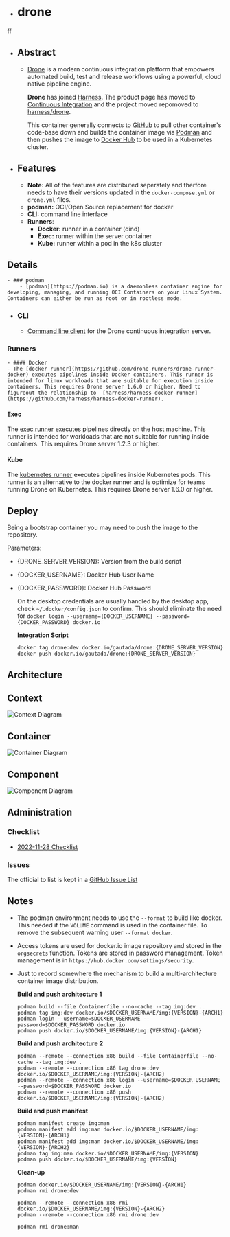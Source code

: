 - # drone
ff
- ## Abstract
	- [Drone](https://drone.io) is a modern continuous integration platform that empowers automated build, test and release workflows using a powerful, cloud native pipeline engine.
	  
	  **Drone** has joined [Harness](https://harness.io). The product page has moved to [Continuous Integration](https://harness.io/products/continuous-integration) and the project moved repomoved to [harness/drone](https://github.com/harness/drone/).
	  
	  This container generally connects to [GitHub](https://github.com) to pull other container's code-base down and builds the container image via [Podman](https://podman.io) and then pushes the image to [Docker Hub](https//hub.docker.com) to be used in a Kubernetes cluster.
- ## Features
	- **Note:** All of the features are distributed seperately and therfore needs to have their versions updated in the `docker-compose.yml` or `drone.yml` files.
	- **podman:** OCI/Open Source replacement for docker
	- **CLI:** command line interface
	- **Runners**:
		- **Docker:** runner in a container (dind)
		- **Exec:** runner within the server container
		- **Kube:** runner within a pod in the k8s cluster
## Details
	- ### podman
		- [podman](https://podman.io) is a daemonless container engine for developing, managing, and running OCI Containers on your Linux System. Containers can either be run as root or in rootless mode.
- ### CLI
	- [Command line client](https://github.com/harness/drone-cli) for the Drone continuous integration server.
### Runners
	- #### Docker
	- The [docker runner](https://github.com/drone-runners/drone-runner-docker) executes pipelines inside Docker containers. This runner is intended for linux workloads that are suitable for execution inside containers. This requires Drone server 1.6.0 or higher. Need to figureout the relationship to  [harness/harness-docker-runner](https://github.com/harness/harness-docker-runner).
#### Exec

The [exec runner](https://github.com/drone-runners/drone-runner-exec) executes pipelines directly on the host machine. This runner is intended for workloads that are not suitable for running inside containers. This requires Drone server 1.2.3 or higher.
#### Kube

The [kubernetes runner](https://github.com/drone-runners/drone-runner-kube) executes pipelines inside Kubernetes pods. This runner is an alternative to the docker runner and is optimize for teams running Drone on Kubernetes. This requires Drone server 1.6.0 or higher.
## Deploy

Being a bootstrap container you may need to push the image to the repository.

Parameters:
- {DRONE_SERVER_VERSION}: Version from the build script
- {DOCKER_USERNAME}: Docker Hub User Name
- {DOCKER_PASSWORD}: Docker Hub Password
  
  On the desktop credentials are usually handled by the desktop app, check `~/.docker/config.json` to confirm.  This should eliminate the need for `docker login --username={DOCKER_USERNAME} --password={DOCKER_PASSWORD} docker.io`
  
  **Integration Script**
  ```
  docker tag drone:dev docker.io/gautada/drone:{DRONE_SERVER_VERSION}
  docker push docker.io/gautada/drone:{DRONE_SERVER_VERSION}
  ```
## Architecture
## Context

![Context Diagram](https://plantuml.com/plantuml/svg/dLHDZzem4BtpAxnHfGOfX0k7gggAkWHjKQ6Bbgvwg2faaY5OE7PaEwkDAF-zazZvOBUqKhamUZFlpSmRmmqJCIyI81zca_5i4kP5nZyERYxHxKmA0y_cBrdA1AYh-IoN0iGrVbGAch7uMXPoBikiem_U4ZSFHYFxmUYqARM1xDSSKofNJCFsV2iBaL1L-fGpgWF2wGvuG4vJK-Pm3iZKq1JXDvo9un0rrg2q5AVj_DcSNt2c2UXOuRT6RGElkRRz_t3TGhM5tKhrKYt-Kj50V13_dggMSEw_adQuamx3q18UW5F3fD07blSvbePPtyY0x9NC0bAtjxGVimbPSohCushvqpyOa-ltut5U8NYsaJO9PximPUPGx48cyRIZfdoC7XXcE13FNPP4ZAQAPcH48eLJUeE1zRUorxSY0V7kwi33Q2CB5GCkXGzdHGLDGI4NysG3wed5u0tx2ecCZu2-UL4TL0gjrRXYBZKpKfKeyISOjPoOdyiaetW8Rrq7bqAs1aNkPukUqAVreft6Jwhrga7gDHsTYK8McjmMZ2TkXWl8SZiHD0IezGFeTJkMCgPyl5RiYHeW_HegaghBdgM5gezF5c8lLLR7NH_ybIfvV8SFp5kviEhsfTY14c10zxR4uvfAekbBZbrLxdALaKjQRgFsfFKcYE8pspwqQ6FIDyLIN4KZhose5h-QTudUtFRlfAc8cehsZeyQEdg3jiy5OQ2sOh3vVFzzkvpVpRz6_l0t)
## Container

![Container Diagram](https://plantuml.com/plantuml/png/dLDRRzem57xFhpYD9WqaBYyyJTDG6z2An5e4g_emJSWa9ZcgOrksqnOn_lkE7I1GraqQBpcSx-9piQzGfgBAE7nE1lraqDDLARv4L-VPPQAauw_kBoX3oSsxUAcLvF8z_MWZMOdfUoZNGctAHXvzX7qz57Nh7qNRnSOwNluQ4sIqGSkNknjLoOoPJOi9PBO3WgsuwC1sw3QQxpemT2odz0U1ygbD7ZDkh9BRvVZLxTveXXctgQ6l9M_7BxNryV-ZtJSKHjYq59ewvjywEfuMyjzL1Olzz2-iz_czTQ_NgmLpBfX39Ms1-bHJomXjETM1jL5b1yBnjUn7Ce2POD8zV9l-R1NEQVkftzS-GslhMfS9NFLoT4Mrwg6YrNOFz3xDmA4J7E9Zmp12bXjMGXT6XkgCe-Y8BOzxpJpKWJXGmhHGLggoS5EXoE8sRAEJHcrQyAmId0OM9_Fxkr5CmUAGz7--5nnIyih0XdN2KHAtpvouUGusYn1uwRNM0jCmEMYotl1X0emS7OLCQwYri5O6aaaoEZSsbPJ1U1u2R_6ep1FnxrJ63uur2z02WvSQbWI3MeTJlEs-WNFtLA1lVJe91MSbIhJEX9fzPgfUGF1dBY13arArPmneaR0DwD_NcgNyt5ghh6Hq8-DP2BnTiylwRVZSVJ9fBZLSpoRU9VAtQZa_tSznm8SgwMKEFRTcXaR-n6ae1xIU3x76hpojd6VicglK4YhFKUQX-n25vM4QParlul1fdsWAHibRp0kuVcP8Jn85kis585hStZykf-EluxjHg_qR)
## Component

![Component Diagram](https://plantuml.com/plantuml/png/dPDhQzim58Q_-rUeOT04Sc7GJsEiUBPxWVX2d7IKCOBYgB6eR1b9PZLf_lkEvOlSb6wmV73CESzxTFIUumkQ9wpS4_JLkLeuL_EYpDWtw-9jTElmN94NzPSifZaH7-QpWkSa_qZlLZdEQF9HbXICLvcHMvUexGVUPiqFtevn9HN9NZr8YK9GIRQdxxpCzrXKOymebbF4y8wmAJfUgweWfocwLlW0uK-CviyJg14H8Nb-t7elwdIckTuJcGZubr1RaVVQvlZ_qRONqXQQA-bBzV7pYeeaQVxlhdI9rlrtfTjuMte-dpU25M5OKPxBb1P3JIE3x5ZnANeIF9iYVNmZ--bSeOZXN6tyvQzngbGXlomMHHs1iSsasZEwcn-eIilTd78OxQp35-21eeeHDEgxGYx51u4pD4EkWCZ8ilffEijDlFPMKy1P2QwBqGGTBTJd0zltuiXsF202d15Pu8GqZ85SBrg6ZxuNh84oIzPYXej25u28xxkCIJbXiBRlWwQJRb8zDd3O3pVDCLXXv8CSZj7CoUeU1du8bnlV-zpX3voL6T5y3HhEMTht_Xc678PfLiF06ZHwwB1wmobO1WQRmWQCr-7AllMWT1o395PSu0E1eb82UBAi7dLtzQPtWjgXj98qmGoref5UxC5Cwe81KR-vU4QsKZX9oTx0ODgGlXdIDnHM8qwnw3ZJSTF4dRtIXe6iuuORtlRgtgyy1_fzx52N2f900vN6JzObNB3URpqkWCmazCmaKXmbUiv4eAUwAQa_Uf3NiXxl9xEHH8jmaX3jO8rrMJqKFI-vq1VlW3fnDeYwK9jzcp7-s_eCZRMVwHdPcJG0MwxDlF4dAdUCohIf5z-5FxPBxzOBtF7a3m00)
## Administration
### Checklist
- [2022-11-28 Checklist](https://github.com/gautada/drone-container/issues/34)
### Issues

The official to list is kept in a [GitHub Issue List](https://github.com/gautada/drone-container/issues)
## Notes
- The podman environment needs to use the `--format` to build like docker.  This needed if the `VOLUME` command is used in the container file. To remove the subsequent warning user `--format docker`.
- Access tokens are used for docker.io image repository and stored in the `orgsecrets` function. Tokens are stored in password management. Token management is in `https://hub.docker.com/settings/security`.
- Just to record somewhere the mechanism to build a multi-architecture container image distribution.
  
  **Build and push architecture 1**
  ```
  podman build --file Containerfile --no-cache --tag img:dev .
  podman tag img:dev docker.io/$DOCKER_USERNAME/img:{VERSION}-{ARCH1}
  podman login --username=$DOCKER_USERNAME --password=$DOCKER_PASSWORD docker.io
  podman push docker.io/$DOCKER_USERNAME/img:{VERSION}-{ARCH1}
  ```
  
  **Build and push architecture 2**
  ```
  podman --remote --connection x86 build --file Containerfile --no-cache --tag img:dev .
  podman --remote --connection x86 tag drone:dev docker.io/$DOCKER_USERNAME/img:{VERSION}-{ARCH2}
  podman --remote --connection x86 login --username=$DOCKER_USERNAME --password=$DOCKER_PASSWORD docker.io
  podman --remote --connection x86 push docker.io/$DOCKER_USERNAME/img:{VERSION}-{ARCH2}
  ```
  
  **Build and push manifest**
  ```
  podman manifest create img:man
  podman manifest add img:man docker.io/$DOCKER_USERNAME/img:{VERSION}-{ARCH1}
  podman manifest add img:man docker.io/$DOCKER_USERNAME/img:{VERSION}-{ARCH2}
  podman tag img:man docker.io/$DOCKER_USERNAME/img:{VERSION}
  podman push docker.io/$DOCKER_USERNAME/img:{VERSION}
  ```
  
  **Clean-up**
  ```
  podman docker.io/$DOCKER_USERNAME/img:{VERSION}-{ARCH1}
  podman rmi drone:dev
  
  podman --remote --connection x86 rmi docker.io/$DOCKER_USERNAME/img:{VERSION}-{ARCH2}
  podman --remote --connection x86 rmi drone:dev
  
  podman rmi drone:man
  ```




